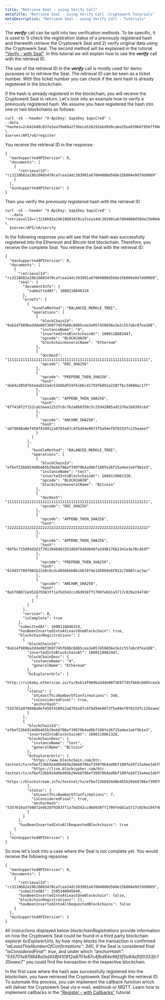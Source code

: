 ```yaml
---
title: "Retrieve Seal - using Verify Call"
metaTitle: "Retrieve Seal - using Verify Call -Cryptowerk Tutorials"
metaDescription: "Retrieve Seal - using Verify Call - Tutorials"
---
```


The ***verify*** call can be split into two verification methods. To be specific, it is used to 1) check the registration status of a previously registered hash and therewith retrieve the Cryptowerk Seal and 2) verify original data using the Cryptowerk Seal. The second method will be explained in the tutorial ["Verify - with Seal"](https://docs.cryptowerk.com/tutorials/4-verify-with-Seal). In this tutorial we will explain how to use the ***verify*** call with the retrieval ID.

The use of the retrieval ID in the ***verify*** call is mostly used for demo purposes or to retrieve the Seal. The retrieval ID can be seen as a ticket number. With this ticket number you can check if the sent hash is already registered in the blockchain.

If the hash is already registered in the blockchain, you will receive the Cryptowerk Seal in return. Let's look into an example how to verify a previously registered hash.
We assume you have registered the hash into one or two blockchains as follows:
```
curl -sS --header "X-ApiKey: $apiKey $apiCred" \
--data "hashes=2c6424d8c837e1ea79a68a2f36eca526192ebd9d9cabe25ee839b67956ff960a" \
$server/API/v8/register
```

You receive the retrieval ID in the response:
```
{
  "maxSupportedAPIVersion": 8,
  "documents": [
    {
      "retrievalId": "ri3218682a19b10803470ca7cea14dc383901a67004080d58de15b004e9d7dd9069"
    }
  ],
  "minSupportedAPIVersion": 1
}
```
Then you verify the previously registered hash with the retrieval ID

```
curl -sS --header "X-ApiKey: $apiKey $apiCred" \
  --data "retrievalId=ri3218682a19b10803470ca7cea14dc383901a67004080d58de15b004e9d7dd9069" \
  $server/API/v6/verify

```

In the following response you will see that the hash was successfully registered into the Ethereum and Bitcoin test blockchain. Therefore, you receive the complete Seal. You retrieve the Seal with the retrieval ID:

```
{
  "maxSupportedAPIVersion": 8,
  "documents": [
    {
      "retrievalId": "ri3218682a19b10803470ca7cea14dc383901a67004080d58de15b004e9d7dd9069",
      "seal": {
        "documentInfo": {
          "submittedAt": 1600118846324
        },
        "proofs": [
          {
            "bundleMethod": "BALANCED_MERKLE_TREE",
            "operations": [
              {
                "blockChainId": "0xb14f989ba3dde08f369f745fb60c8d85cea3e057456656e3e2c557abc0fea108",
                "instanceName": "4",
                "insertedIntoBlockchainAt": 1600118882447,
                "opcode": "BLOCKCHAIN",
                "blockchainGeneralName": "Ethereum"
              },
              {
                "docHash": "1111111111111111111111111111111111111111111111111111111111111111",
                "opcode": "DOC_SHA256"
              },
              {
                "opcode": "PREPEND_THEN_SHA256",
                "hash": "da84a30507b5a4ab52adc5160bd559f6166cd1759fb891e220ffbc3d080ac17f"
              },
              {
                "opcode": "APPEND_THEN_SHA256",
                "hash": "87f410f2f152cab3aaa1251fc6c7b2a8b0350c5c25d42085ad2370a1b0395c6d"
              },
              {
                "opcode": "ANCHOR_SHA256",
                "hash": "a979848a0ef458f410912a8701e87c4fbd94e96f3f5a94ef0f0333fc135eaee7"
              }
            ]
          },
          {
            "bundleMethod": "BALANCED_MERKLE_TREE",
            "operations": [
              {
                "blockChainId": "efbef23bb924d0b465b29eb8706ef39979b4ad8bf180fe26f15a4ee1ebf9b1e3",
                "instanceName": "test",
                "insertedIntoBlockchainAt": 1600119061320,
                "opcode": "BLOCKCHAIN",
                "blockchainGeneralName": "Bitcoin"
              },
              {
                "docHash": "1111111111111111111111111111111111111111111111111111111111111111",
                "opcode": "DOC_SHA256"
              },
              {
                "opcode": "APPEND_THEN_SHA256",
                "hash": "2222222222222222222222222222222222222222222222222222222222222222"
              },
              {
                "opcode": "APPEND_THEN_SHA256",
                "hash": "68fbc715094d3d1f70130484033534b9f648d849fa3496176b1341e3e78c45df"
              },
              {
                "opcode": "PREPEND_THEN_SHA256",
                "hash": "619d37789f881b22e8c0cdcd8566eb0b16678f4e1d50b9e8f812c78b87cac3ac"
              },
              {
                "opcode": "ANCHOR_SHA256",
                "hash": "0a5f88072e952879383ff1a7bd342ccd6d938ff1709febb1a5717c029a19474b"
              }
            ]
          }
        ],
        "version": 8,
        "isComplete": true
      },
      "submittedAt": 1600118846324,
      "hasBeenInsertedIntoAtLeastOneBlockchain": true,
      "blockchainRegistrations": [
        {
          "blockChainId": "0xb14f989ba3dde08f369f745fb60c8d85cea3e057456656e3e2c557abc0fea108",
          "insertedIntoBlockchainAt": 1600118882447,
          "blockChainDesc": {
            "instanceName": "4",
            "generalName": "Ethereum"
          },
          "bcExplorerUrls": [
            "http://rinkeby.etherscan.io/tx/0xb14f989ba3dde08f369f745fb60c8d85cea3e057456656e3e2c557abc0fea108"
          ],
          "status": {
            "atLeastThisNumberOfConfirmations": 340,
            "isConsideredFinal": true,
            "anchorHash": "535701a979848a0ef458f410912a8701e87c4fbd94e96f3f5a94ef0f0333fc135eaee7"
          }
        },
        {
          "blockChainId": "efbef23bb924d0b465b29eb8706ef39979b4ad8bf180fe26f15a4ee1ebf9b1e3",
          "insertedIntoBlockchainAt": 1600119061320,
          "blockChainDesc": {
            "instanceName": "test",
            "generalName": "Bitcoin"
          },
          "bcExplorerUrls": [
            "https://www.blockchain.com/btc-testnet/tx/efbef23bb924d0b465b29eb8706ef39979b4ad8bf180fe26f15a4ee1ebf9b1e3",
            "https://live.blockcypher.com/btc-testnet/tx/efbef23bb924d0b465b29eb8706ef39979b4ad8bf180fe26f15a4ee1ebf9b1e3",
            "https://blockstream.info/testnet/tx/efbef23bb924d0b465b29eb8706ef39979b4ad8bf180fe26f15a4ee1ebf9b1e3"
          ],
          "status": {
            "atLeastThisNumberOfConfirmations": 7,
            "isConsideredFinal": true,
            "anchorHash": "5357010a5f88072e952879383ff1a7bd342ccd6d938ff1709febb1a5717c029a19474b"
          }
        }
      ],
      "hasBeenInsertedIntoAllRequestedBlockchains": true
    }
  ],
  "minSupportedAPIVersion": 1
}

```

So now let's look into a case where the Seal is not complete yet. You would receive the following repsonse:
```
{
  "maxSupportedAPIVersion": 8,
  "documents": [
    {
      "retrievalId": "ri3218682a19b10803470ca7cea14dc383901a67004080d58de15b004e9d7dd9069",
      "submittedAt": 1585340845640,
      "hasBeenInsertedIntoAtLeastOneBlockchain": false,
      "blockchainRegistrations": [],
      "hasBeenInsertedIntoAllRequestedBlockchains": false
    }
  ],
  "minSupportedAPIVersion": 1
}
```

All instructions displayed below *blockchainRegistrations* provide information on how the Cryptowerk Seal could be found in a third party blockchain explorer *bcExplorerUrls*, by how many blocks the transaction is confirmed *"atLeastThisNumberOfConfirmations": 340*, if the Seal is considered final *"isConsideredFinal": true*, and under which *"anchorHash": "535701a979848a0ef458f410912a8701e87c4fbd94e96f3f5a94ef0f0333fc135eaee7"* you could find the transaction in the respective blockchain. 

In the first case where the hash was successfully registered into the blockchain, you have retrieved the Cryptowerk Seal through the retrieval ID. To automate this process, you can implement the callback function which will deliver the Cryptowerk Seal via e-mail, webhook or MQTT. Learn how to implement callbacks in the ["Register - with Callbacks"](https://docs.cryptowerk.com/tutorials/3-register-with-callbacks) tutorial.



